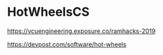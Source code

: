# HotWheelsCS

https://vcuengineering.exposure.co/ramhacks-2019

https://devpost.com/software/hot-wheels
